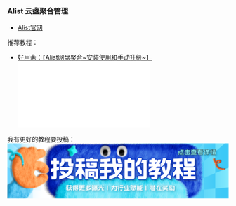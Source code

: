 ### Alist 云盘聚合管理

* [Alist官网](https://github.com/AlistGo/alist)

推荐教程：

* [好用斋：【Alist网盘聚合~安装使用和手动升级~】](https://www.bilibili.com/video/BV1iJCpY6EWt/?share_source=copy_web&vd_source=60661ff18afa37bbfca1f94f13563a45)  
  <iframe src="//player.bilibili.com/player.html?isOutside=true&aid=113724996191518&bvid=BV1iJCpY6EWt&cid=27562938189&p=1&autoplay=0" scrolling="no" border="0" frameborder="no" framespacing="0" allowfullscreen="true"></iframe>

我有更好的教程要投稿：
[![image](./picture/post.png)](/zh/guide/istore/software/post-my-tutorial.html)

